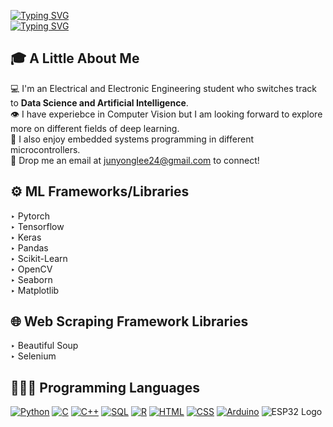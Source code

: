 [![Typing SVG](https://readme-typing-svg.demolab.com?font=Handjet&weight=900&size=50&duration=5000&pause=260&color=000000&center=true&vCenter=true&width=1000&height=50&separator=%3C&lines=Hello+there+I+am+Jun+Yong+;%29)](https://git.io/typing-svg)  
[![Typing SVG](https://readme-typing-svg.demolab.com?font=Handjet&weight=600&size=30&duration=5000&pause=340&color=000000&center=true&vCenter=true&width=990&height=30&lines=From+Nanyang+Technological+University)](https://git.io/typing-svg)  

## 🎓 A Little About Me
💻 I'm an Electrical and Electronic Engineering student who switches track to __Data Science and Artificial Intelligence__.  
👁 I have experiebce in Computer Vision but I am looking forward to explore more on different fields of deep learning.  
🤖 I also enjoy embedded systems programming in different microcontrollers.  
📧 Drop me an email at junyonglee24@gmail.com to connect!  

## ⚙️ ML Frameworks/Libraries
‣ Pytorch  
‣ Tensorflow  
‣ Keras  
‣ Pandas  
‣ Scikit-Learn  
‣ OpenCV  
‣ Seaborn  
‣ Matplotlib  

## 🌐 Web Scraping Framework Libraries
‣ Beautiful Soup  
‣ Selenium 

## 👩🏻‍💻 Programming Languages
[![Python](https://img.shields.io/badge/-Python-3776AB?logo=python&logoColor=white&style=flat)](https://www.python.org/) 
[![C](https://img.shields.io/badge/-C-00599C?logo=c&logoColor=white&style=flat)](https://en.wikipedia.org/wiki/C_(programming_language))
[![C++](https://img.shields.io/badge/-C++-00599C?logo=c%2B%2B&logoColor=white&style=flat)](https://en.wikipedia.org/wiki/C%2B%2B)
[![SQL](https://img.shields.io/badge/-SQL-4479A1?logo=postgresql&logoColor=white&style=flat)](https://www.postgresql.org/)
[![R](https://img.shields.io/badge/-R-276DC3?logo=r&logoColor=white&style=flat)](https://www.r-project.org/)
[![HTML](https://img.shields.io/badge/-HTML-E34F26?logo=html5&logoColor=white&style=flat)](https://developer.mozilla.org/en-US/docs/Web/HTML)
[![CSS](https://img.shields.io/badge/-CSS-1572B6?logo=css3&logoColor=white&style=flat)](https://developer.mozilla.org/en-US/docs/Web/CSS)
[![Arduino](https://img.shields.io/badge/-Arduino-00979D?logo=arduino&logoColor=white&style=flat)](https://www.arduino.cc/)
![ESP32 Logo](https://raw.githubusercontent.com/espressif/esp-idf/master/docs/_static/espressif.png)
